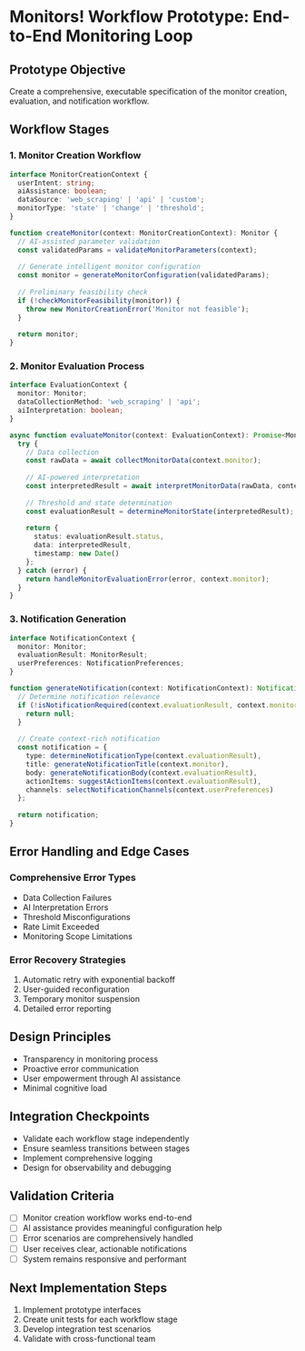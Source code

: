 # Monitors! Workflow Prototype: End-to-End Monitoring Loop

## Prototype Objective
Create a comprehensive, executable specification of the monitor creation, evaluation, and notification workflow.

## Workflow Stages

### 1. Monitor Creation Workflow
```typescript
interface MonitorCreationContext {
  userIntent: string;
  aiAssistance: boolean;
  dataSource: 'web_scraping' | 'api' | 'custom';
  monitorType: 'state' | 'change' | 'threshold';
}

function createMonitor(context: MonitorCreationContext): Monitor {
  // AI-assisted parameter validation
  const validatedParams = validateMonitorParameters(context);
  
  // Generate intelligent monitor configuration
  const monitor = generateMonitorConfiguration(validatedParams);
  
  // Preliminary feasibility check
  if (!checkMonitorFeasibility(monitor)) {
    throw new MonitorCreationError('Monitor not feasible');
  }
  
  return monitor;
}
```

### 2. Monitor Evaluation Process
```typescript
interface EvaluationContext {
  monitor: Monitor;
  dataCollectionMethod: 'web_scraping' | 'api';
  aiInterpretation: boolean;
}

async function evaluateMonitor(context: EvaluationContext): Promise<MonitorResult> {
  try {
    // Data collection
    const rawData = await collectMonitorData(context.monitor);
    
    // AI-powered interpretation
    const interpretedResult = await interpretMonitorData(rawData, context.monitor);
    
    // Threshold and state determination
    const evaluationResult = determineMonitorState(interpretedResult);
    
    return {
      status: evaluationResult.status,
      data: interpretedResult,
      timestamp: new Date()
    };
  } catch (error) {
    return handleMonitorEvaluationError(error, context.monitor);
  }
}
```

### 3. Notification Generation
```typescript
interface NotificationContext {
  monitor: Monitor;
  evaluationResult: MonitorResult;
  userPreferences: NotificationPreferences;
}

function generateNotification(context: NotificationContext): Notification {
  // Determine notification relevance
  if (!isNotificationRequired(context.evaluationResult, context.monitor)) {
    return null;
  }
  
  // Create context-rich notification
  const notification = {
    type: determineNotificationType(context.evaluationResult),
    title: generateNotificationTitle(context.monitor),
    body: generateNotificationBody(context.evaluationResult),
    actionItems: suggestActionItems(context.evaluationResult),
    channels: selectNotificationChannels(context.userPreferences)
  };
  
  return notification;
}
```

## Error Handling and Edge Cases

### Comprehensive Error Types
- Data Collection Failures
- AI Interpretation Errors
- Threshold Misconfigurations
- Rate Limit Exceeded
- Monitoring Scope Limitations

### Error Recovery Strategies
1. Automatic retry with exponential backoff
2. User-guided reconfiguration
3. Temporary monitor suspension
4. Detailed error reporting

## Design Principles
- Transparency in monitoring process
- Proactive error communication
- User empowerment through AI assistance
- Minimal cognitive load

## Integration Checkpoints
- Validate each workflow stage independently
- Ensure seamless transitions between stages
- Implement comprehensive logging
- Design for observability and debugging

## Validation Criteria
- [ ] Monitor creation workflow works end-to-end
- [ ] AI assistance provides meaningful configuration help
- [ ] Error scenarios are comprehensively handled
- [ ] User receives clear, actionable notifications
- [ ] System remains responsive and performant

## Next Implementation Steps
1. Implement prototype interfaces
2. Create unit tests for each workflow stage
3. Develop integration test scenarios
4. Validate with cross-functional team